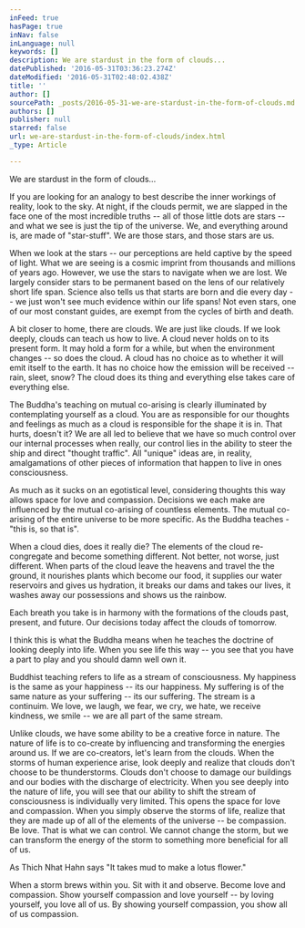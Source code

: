 ```yaml
---
inFeed: true
hasPage: true
inNav: false
inLanguage: null
keywords: []
description: We are stardust in the form of clouds...
datePublished: '2016-05-31T03:36:23.274Z'
dateModified: '2016-05-31T02:48:02.438Z'
title: ''
author: []
sourcePath: _posts/2016-05-31-we-are-stardust-in-the-form-of-clouds.md
authors: []
publisher: null
starred: false
url: we-are-stardust-in-the-form-of-clouds/index.html
_type: Article

---
```

We are stardust in the form of clouds...

If you are looking for an analogy to best describe the inner workings of reality, look to the sky. At night, if the clouds permit, we are slapped in the face one of the most incredible truths -- all of those little dots are stars -- and what we see is just the tip of the universe. We, and everything around is, are made of "star-stuff". We are those stars, and those stars are us. 

When we look at the stars -- our perceptions are held captive by the speed of light. What we are seeing is a cosmic imprint from thousands and millions of years ago. However, we use the stars to navigate when we are lost. We largely consider stars to be permanent based on the lens of our relatively short life span. Science also tells us that starts are born and die every day -- we just won't see much evidence within our life spans! Not even stars, one of our most constant guides, are exempt from the cycles of birth and death.

A bit closer to home, there are clouds. We are just like clouds. If we look deeply, clouds can teach us how to live. A cloud never holds on to its present form. It may hold a form for a while, but when the environment changes -- so does the cloud. A cloud has no choice as to whether it will emit itself to the earth. It has no choice how the emission will be received -- rain, sleet, snow? The cloud does its thing and everything else takes care of everything else.

The Buddha's teaching on mutual co-arising is clearly illuminated by contemplating yourself as a cloud. You are as responsible for our thoughts and feelings as much as a cloud is responsible for the shape it is in. That hurts, doesn't it? We are all led to believe that we have so much control over our internal processes when really, our control lies in the ability to steer the ship and direct "thought traffic". All "unique" ideas are, in reality, amalgamations of other pieces of information that happen to live in ones consciousness. 

As much as it sucks on an egotistical level, considering thoughts this way allows space for love and compassion. Decisions we each make are influenced by the mutual co-arising of countless elements. The mutual co-arising of the entire universe to be more specific. As the Buddha teaches - "this is, so that is".

When a cloud dies, does it really die? The elements of the cloud re-congregate and become something different. Not better, not worse, just different. When parts of the cloud leave the heavens and travel the the ground, it nourishes plants which become our food, it supplies our water reservoirs and gives us hydration, it breaks our dams and takes our lives, it washes away our possessions and shows us the rainbow. 

Each breath you take is in harmony with the formations of the clouds past, present, and future. Our decisions today affect the clouds of tomorrow. 

I think this is what the Buddha means when he teaches the doctrine of looking deeply into life. When you see life this way -- you see that you have a part to play and you should damn well own it.

Buddhist teaching refers to life as a stream of consciousness. My happiness is the same as your happiness -- its our happiness. My suffering is of the same nature as your suffering -- its our suffering. The stream is a continuim. We love, we laugh, we fear, we cry, we hate, we receive kindness, we smile -- we are all part of the same stream.

Unlike clouds, we have some ability to be a creative force in nature. The nature of life is to co-create by influencing and transforming the energies around us. If we are co-creators, let's learn from the clouds. When the storms of human experience arise, look deeply and realize that clouds don't choose to be thunderstorms. Clouds don't choose to damage our buildings and our bodies with the discharge of electricity. When you see deeply into the nature of life, you will see that our ability to shift the stream of consciousness is individually very limited. This opens the space for love and compassion. When you simply observe the storms of life, realize that they are made up of all of the elements of the universe -- be compassion. Be love. That is what we can control. We cannot change the storm, but we can transform the energy of the storm to something more beneficial for all of us.

As Thich Nhat Hahn says "It takes mud to make a lotus flower."

When a storm brews within you. Sit with it and observe. Become love and compassion. Show yourself compassion and love yourself -- by loving yourself, you love all of us. By showing yourself compassion, you show all of us compassion.